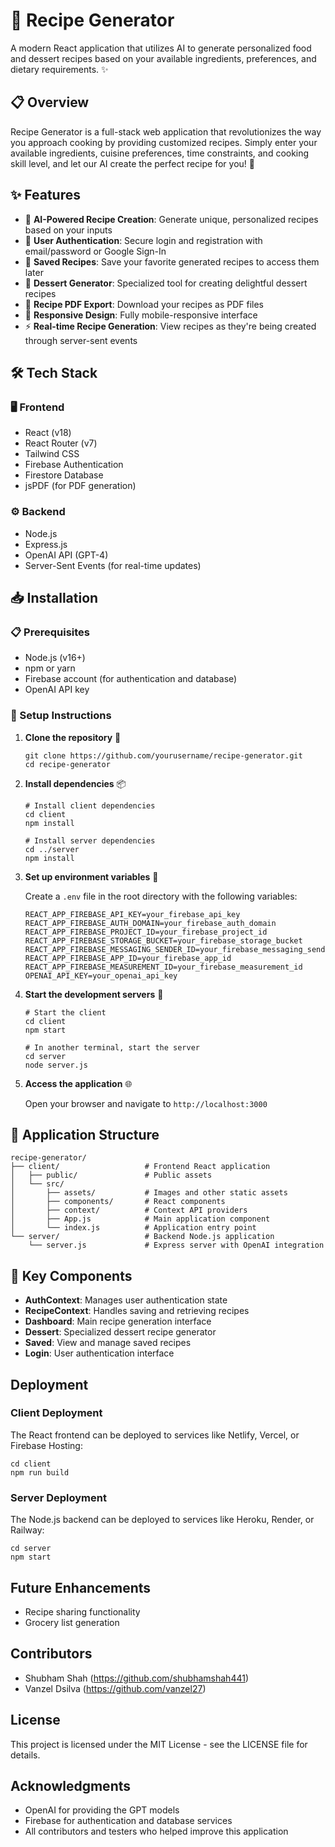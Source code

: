 # 🍳 Recipe Generator

A modern React application that utilizes AI to generate personalized food and dessert recipes based on your available ingredients, preferences, and dietary requirements. ✨

## 📋 Overview

Recipe Generator is a full-stack web application that revolutionizes the way you approach cooking by providing customized recipes. Simply enter your available ingredients, cuisine preferences, time constraints, and cooking skill level, and let our AI create the perfect recipe for you! 🚀

## ✨ Features

- 🤖 **AI-Powered Recipe Creation**: Generate unique, personalized recipes based on your inputs
- 🔐 **User Authentication**: Secure login and registration with email/password or Google Sign-In
- 💾 **Saved Recipes**: Save your favorite generated recipes to access them later
- 🍰 **Dessert Generator**: Specialized tool for creating delightful dessert recipes
- 📄 **Recipe PDF Export**: Download your recipes as PDF files
- 📱 **Responsive Design**: Fully mobile-responsive interface
- ⚡ **Real-time Recipe Generation**: View recipes as they're being created through server-sent events

## 🛠️ Tech Stack

### 🖥️ Frontend
- React (v18)
- React Router (v7)
- Tailwind CSS
- Firebase Authentication
- Firestore Database
- jsPDF (for PDF generation)

### ⚙️ Backend
- Node.js
- Express.js
- OpenAI API (GPT-4)
- Server-Sent Events (for real-time updates)

## 📥 Installation

### 📋 Prerequisites
- Node.js (v16+)
- npm or yarn
- Firebase account (for authentication and database)
- OpenAI API key

### 🔧 Setup Instructions

1. **Clone the repository** 📂
   ```
   git clone https://github.com/yourusername/recipe-generator.git
   cd recipe-generator
   ```

2. **Install dependencies** 📦
   ```
   # Install client dependencies
   cd client
   npm install

   # Install server dependencies
   cd ../server
   npm install
   ```

3. **Set up environment variables** 🔐
   
   Create a `.env` file in the root directory with the following variables:
   ```
   REACT_APP_FIREBASE_API_KEY=your_firebase_api_key
   REACT_APP_FIREBASE_AUTH_DOMAIN=your_firebase_auth_domain
   REACT_APP_FIREBASE_PROJECT_ID=your_firebase_project_id
   REACT_APP_FIREBASE_STORAGE_BUCKET=your_firebase_storage_bucket
   REACT_APP_FIREBASE_MESSAGING_SENDER_ID=your_firebase_messaging_sender_id
   REACT_APP_FIREBASE_APP_ID=your_firebase_app_id
   REACT_APP_FIREBASE_MEASUREMENT_ID=your_firebase_measurement_id
   OPENAI_API_KEY=your_openai_api_key
   ```

4. **Start the development servers** 🚀
   ```
   # Start the client
   cd client
   npm start

   # In another terminal, start the server
   cd server
   node server.js
   ```

5. **Access the application** 🌐
   
   Open your browser and navigate to `http://localhost:3000`

## 📁 Application Structure

```
recipe-generator/
├── client/                   # Frontend React application
│   ├── public/               # Public assets
│   └── src/
│       ├── assets/           # Images and other static assets
│       ├── components/       # React components
│       ├── context/          # Context API providers
│       ├── App.js            # Main application component
│       └── index.js          # Application entry point
└── server/                   # Backend Node.js application
    └── server.js             # Express server with OpenAI integration
```

## 🧩 Key Components

- **AuthContext**: Manages user authentication state
- **RecipeContext**: Handles saving and retrieving recipes
- **Dashboard**: Main recipe generation interface
- **Dessert**: Specialized dessert recipe generator
- **Saved**: View and manage saved recipes
- **Login**: User authentication interface

## Deployment

### Client Deployment
The React frontend can be deployed to services like Netlify, Vercel, or Firebase Hosting:

```
cd client
npm run build
```

### Server Deployment
The Node.js backend can be deployed to services like Heroku, Render, or Railway:

```
cd server
npm start
```

## Future Enhancements

- Recipe sharing functionality
- Grocery list generation

## Contributors
- Shubham Shah (https://github.com/shubhamshah441)
- Vanzel Dsilva (https://github.com/vanzel27)

## License

This project is licensed under the MIT License - see the LICENSE file for details.

## Acknowledgments

- OpenAI for providing the GPT models
- Firebase for authentication and database services
- All contributors and testers who helped improve this application
